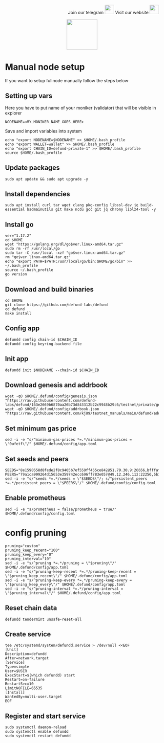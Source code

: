 <p style="font-size:14px" align="right">
Join our telegram <a href="https://t.me/kjnotes" target="_blank"><img src="https://user-images.githubusercontent.com/50621007/168689534-796f181e-3e4c-43a5-8183-9888fc92cfa7.png" width="30"/></a>
Visit our website <a href="https://kjnodes.com/" target="_blank"><img src="https://user-images.githubusercontent.com/50621007/168689709-7e537ca6-b6b8-4adc-9bd0-186ea4ea4aed.png" width="30"/></a>
</p>

<p align="center">
  <img height="100" height="auto" src="https://user-images.githubusercontent.com/50621007/171904810-664af00a-e78a-4602-b66b-20bfd874fa82.png">
</p>

# Manual node  setup
If you want to setup fullnode manually follow the steps below

## Setting up vars
Here you have to put name of your moniker (validator) that will be visible in explorer
```
NODENAME=<MY_MONIKER_NAME_GOES_HERE>
```

Save and import variables into system
```
echo "export NODENAME=$NODENAME" >> $HOME/.bash_profile
echo "export WALLET=wallet" >> $HOME/.bash_profile
echo "export CHAIN_ID=defund-private-1" >> $HOME/.bash_profile
source $HOME/.bash_profile
```

## Update packages
```
sudo apt update && sudo apt upgrade -y
```

## Install dependencies
```
sudo apt install curl tar wget clang pkg-config libssl-dev jq build-essential bsdmainutils git make ncdu gcc git jq chrony liblz4-tool -y
```

## Install go
```
ver="1.17.2"
cd $HOME
wget "https://golang.org/dl/go$ver.linux-amd64.tar.gz"
sudo rm -rf /usr/local/go
sudo tar -C /usr/local -xzf "go$ver.linux-amd64.tar.gz"
rm "go$ver.linux-amd64.tar.gz"
echo "export PATH=$PATH:/usr/local/go/bin:$HOME/go/bin" >> ~/.bash_profile
source ~/.bash_profile
go version
```

## Download and build binaries
```
cd $HOME
git clone https://github.com/defund-labs/defund
cd defund
make install
```

## Config app
```
defundd config chain-id $CHAIN_ID
defundd config keyring-backend file
```

## Init app
```
defundd init $NODENAME --chain-id $CHAIN_ID
```

## Download genesis and addrbook
```
wget -qO $HOME/.defund/config/genesis.json "https://raw.githubusercontent.com/defund-labs/defund/163e2669b6870aa26b73d843312b22c9948b29c6/testnet/private/genesis.json"
wget -qO $HOME/.defund/config/addrbook.json "https://raw.githubusercontent.com/kj89/testnet_manuals/main/defund/addrbook.json"
```

## Set minimum gas price
```
sed -i -e "s/^minimum-gas-prices *=.*/minimum-gas-prices = \"0ufetf\"/" $HOME/.defund/config/app.toml
```

## Set seeds and peers
```
SEEDS="8e1590558d8fede2f8c9405b7ef550ff455ce842@51.79.30.9:26656,bfffaf3b2c38292bd0aa2a3efe59f210f49b5793@51.91.208.71:26656,106c6974096ca8224f20a85396155979dbd2fb09@198.244.141.176:26656"
PEERS="79a1ca999264d15653e359742ecc696ff783e057@49.12.246.112:22256,5b10a67cad723fd13060761f8955f371fb1810a2@80.64.208.121:26656,cd3a17a6920bba732f1b2a4b3a12a435ac0845ac@49.12.225.248:26656,0409ad6d8ceef8ab01f4df458dbd58dd9ac32295@121.37.242.170:26656,6c80295b4c221e19cab7dfab496e9c15891f55ba@65.108.151.86:26656,2ef9373a0e8b5487b6fbf100d90faa641242899d@154.12.244.137:26656,1bf56637dcb950453c370ef7726da74436d21a61@95.214.52.200:26656,b9acccdd67617e15c361ea0d6fd2e16c1b9c9efc@209.145.48.178:26656,111ba4e5ae97d5f294294ea6ca03c17506465ec5@208.68.39.221:26656,0409ad6d8ceef8ab01f4df458dbd58dd9ac32295@121.37.242.170:26656"
sed -i -e "s/^seeds *=.*/seeds = \"$SEEDS\"/; s/^persistent_peers *=.*/persistent_peers = \"$PEERS\"/" $HOME/.defund/config/config.toml
```

## Enable prometheus
```
sed -i -e "s/prometheus = false/prometheus = true/" $HOME/.defund/config/config.toml
```

# config pruning
```
pruning="custom"
pruning_keep_recent="100"
pruning_keep_every="0"
pruning_interval="10"
sed -i -e "s/^pruning *=.*/pruning = \"$pruning\"/" $HOME/.defund/config/app.toml
sed -i -e "s/^pruning-keep-recent *=.*/pruning-keep-recent = \"$pruning_keep_recent\"/" $HOME/.defund/config/app.toml
sed -i -e "s/^pruning-keep-every *=.*/pruning-keep-every = \"$pruning_keep_every\"/" $HOME/.defund/config/app.toml
sed -i -e "s/^pruning-interval *=.*/pruning-interval = \"$pruning_interval\"/" $HOME/.defund/config/app.toml
```

## Reset chain data
```
defundd tendermint unsafe-reset-all
```

## Create service
```
tee /etc/systemd/system/defundd.service > /dev/null <<EOF
[Unit]
Description=defundd
After=network.target
[Service]
Type=simple
User=$USER
ExecStart=$(which defundd) start
Restart=on-failure
RestartSec=10
LimitNOFILE=65535
[Install]
WantedBy=multi-user.target
EOF
```

## Register and start service
```
sudo systemctl daemon-reload
sudo systemctl enable defundd
sudo systemctl restart defundd
```
